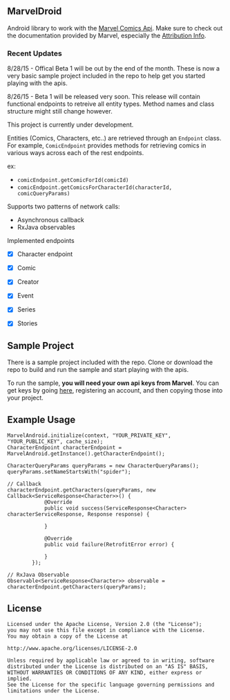 ## MarvelDroid
Android library to work with the [Marvel Comics Api](http://developer.marvel.com/).
Make sure to check out the documentation provided by Marvel, especially the [Attribution Info](http://developer.marvel.com/).

### Recent Updates
8/28/15 - Offical Beta 1 will be out by the end of the month.  These is now a very basic sample project included in the repo to help get you started playing with the apis.

8/26/15 - Beta 1 will be released very soon.  This release will contain functional endpoints to retreive all entity types.  Method names and class structure might still change however.


This project is currently under development.

Entities (Comics, Characters, etc..) are retrieved through an `Endpoint` class.  
For example, `ComicEndpoint` provides methods for retrieving comics in various ways across each of the rest endpoints.  

ex:
- `comicEndpoint.getComicForId(comicId)`
- `comicEndpoint.getComicsForCharacterId(characterId, comicQueryParams)`

Supports two patterns of network calls:
- Asynchronous callback
- RxJava observables

Implemented endpoints
- [x] Character endpoint
- [x] Comic
- [x] Creator
- [x] Event
- [x] Series
- [x] Stories


## Sample Project
There is a sample project included with the repo.  Clone or download the repo to build and run the sample and start playing with the apis.

To run the sample, **you will need your own api keys from Marvel**.  You can get keys by going [here](http://developer.marvel.com/), registering an account, and then copying those into your project.
 
## Example Usage

```
MarvelAndroid.initialize(context, "YOUR_PRIVATE_KEY", "YOUR_PUBLIC_KEY", cache_size);
CharacterEndpoint characterEndpoint = MarvelAndroid.getInstance().getCharacterEndpoint();

CharacterQueryParams queryParams = new CharacterQueryParams();
queryParams.setNameStartsWith("spider");

// Callback
characterEndpoint.getCharacters(queryParams, new Callback<ServiceResponse<Character>>() {
            @Override
            public void success(ServiceResponse<Character> characterServiceResponse, Response response) {
                
            }

            @Override
            public void failure(RetrofitError error) {

            }
        });
        
// RxJava Observable
Observable<ServiceResponse<Character>> observable = characterEndpoint.getCharacters(queryParams);
```

## License
```
Licensed under the Apache License, Version 2.0 (the "License");
you may not use this file except in compliance with the License.
You may obtain a copy of the License at

http://www.apache.org/licenses/LICENSE-2.0

Unless required by applicable law or agreed to in writing, software
distributed under the License is distributed on an "AS IS" BASIS,
WITHOUT WARRANTIES OR CONDITIONS OF ANY KIND, either express or implied.
See the License for the specific language governing permissions and
limitations under the License.
```
